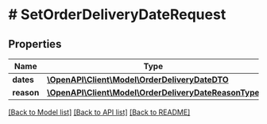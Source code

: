 # # SetOrderDeliveryDateRequest

## Properties

Name | Type | Description | Notes
------------ | ------------- | ------------- | -------------
**dates** | [**\OpenAPI\Client\Model\OrderDeliveryDateDTO**](OrderDeliveryDateDTO.md) |  |
**reason** | [**\OpenAPI\Client\Model\OrderDeliveryDateReasonType**](OrderDeliveryDateReasonType.md) |  |

[[Back to Model list]](../../README.md#models) [[Back to API list]](../../README.md#endpoints) [[Back to README]](../../README.md)
